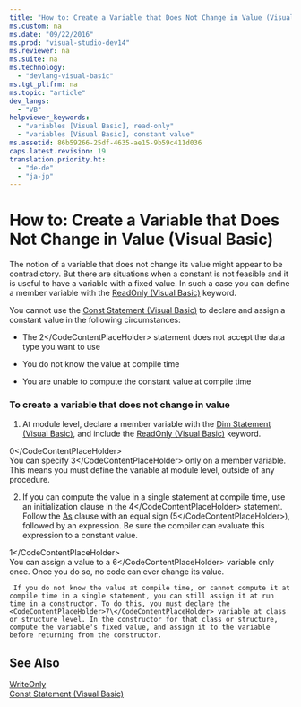 ```yaml
---
title: "How to: Create a Variable that Does Not Change in Value (Visual Basic)"
ms.custom: na
ms.date: "09/22/2016"
ms.prod: "visual-studio-dev14"
ms.reviewer: na
ms.suite: na
ms.technology: 
  - "devlang-visual-basic"
ms.tgt_pltfrm: na
ms.topic: "article"
dev_langs: 
  - "VB"
helpviewer_keywords: 
  - "variables [Visual Basic], read-only"
  - "variables [Visual Basic], constant value"
ms.assetid: 86b59266-25df-4635-ae15-9b59c411d036
caps.latest.revision: 19
translation.priority.ht: 
  - "de-de"
  - "ja-jp"
---
```

# How to: Create a Variable that Does Not Change in Value (Visual Basic)
The notion of a variable that does not change its value might appear to be contradictory. But there are situations when a constant is not feasible and it is useful to have a variable with a fixed value. In such a case you can define a member variable with the [ReadOnly (Visual Basic)](../vs140/readonly--visual-basic-.md) keyword.  
  
 You cannot use the [Const Statement (Visual Basic)](../vs140/const-statement--visual-basic-.md) to declare and assign a constant value in the following circumstances:  
  
-   The <CodeContentPlaceHolder>2\</CodeContentPlaceHolder> statement does not accept the data type you want to use  
  
-   You do not know the value at compile time  
  
-   You are unable to compute the constant value at compile time  
  
### To create a variable that does not change in value  
  
1.  At module level, declare a member variable with the [Dim Statement (Visual Basic)](../vs140/dim-statement--visual-basic-.md), and include the [ReadOnly (Visual Basic)](../vs140/readonly--visual-basic-.md) keyword.  
  
<CodeContentPlaceHolder>0\</CodeContentPlaceHolder>  
     You can specify <CodeContentPlaceHolder>3\</CodeContentPlaceHolder> only on a member variable. This means you must define the variable at module level, outside of any procedure.  
  
2.  If you can compute the value in a single statement at compile time, use an initialization clause in the <CodeContentPlaceHolder>4\</CodeContentPlaceHolder> statement. Follow the [As](../vs140/as-clause--visual-basic-.md) clause with an equal sign (<CodeContentPlaceHolder>5\</CodeContentPlaceHolder>), followed by an expression. Be sure the compiler can evaluate this expression to a constant value.  
  
<CodeContentPlaceHolder>1\</CodeContentPlaceHolder>  
     You can assign a value to a <CodeContentPlaceHolder>6\</CodeContentPlaceHolder> variable only once. Once you do so, no code can ever change its value.  
  
     If you do not know the value at compile time, or cannot compute it at compile time in a single statement, you can still assign it at run time in a constructor. To do this, you must declare the <CodeContentPlaceHolder>7\</CodeContentPlaceHolder> variable at class or structure level. In the constructor for that class or structure, compute the variable's fixed value, and assign it to the variable before returning from the constructor.  
  
## See Also  
 [WriteOnly](../vs140/writeonly--visual-basic-.md)   
 [Const Statement (Visual Basic)](../vs140/const-statement--visual-basic-.md)